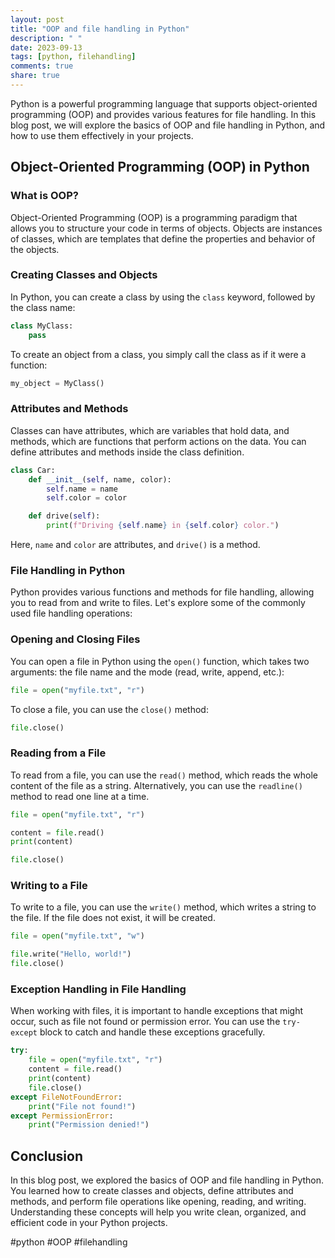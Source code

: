 ```yaml
---
layout: post
title: "OOP and file handling in Python"
description: " "
date: 2023-09-13
tags: [python, filehandling]
comments: true
share: true
---
```


Python is a powerful programming language that supports object-oriented programming (OOP) and provides various features for file handling. In this blog post, we will explore the basics of OOP and file handling in Python, and how to use them effectively in your projects.

## Object-Oriented Programming (OOP) in Python

### What is OOP?

Object-Oriented Programming (OOP) is a programming paradigm that allows you to structure your code in terms of objects. Objects are instances of classes, which are templates that define the properties and behavior of the objects.

### Creating Classes and Objects

In Python, you can create a class by using the `class` keyword, followed by the class name:

```python
class MyClass:
    pass
```
      
To create an object from a class, you simply call the class as if it were a function:

```python
my_object = MyClass()
```

### Attributes and Methods

Classes can have attributes, which are variables that hold data, and methods, which are functions that perform actions on the data. You can define attributes and methods inside the class definition.

```python
class Car:
    def __init__(self, name, color):
        self.name = name
        self.color = color

    def drive(self):
        print(f"Driving {self.name} in {self.color} color.")
```

Here, `name` and `color` are attributes, and `drive()` is a method.

### File Handling in Python

Python provides various functions and methods for file handling, allowing you to read from and write to files. Let's explore some of the commonly used file handling operations:

### Opening and Closing Files

You can open a file in Python using the `open()` function, which takes two arguments: the file name and the mode (read, write, append, etc.):

```python
file = open("myfile.txt", "r")
```

To close a file, you can use the `close()` method:

```python
file.close()
```

### Reading from a File

To read from a file, you can use the `read()` method, which reads the whole content of the file as a string. Alternatively, you can use the `readline()` method to read one line at a time.

```python
file = open("myfile.txt", "r")

content = file.read()
print(content)

file.close()
```

### Writing to a File

To write to a file, you can use the `write()` method, which writes a string to the file. If the file does not exist, it will be created.

```python
file = open("myfile.txt", "w")

file.write("Hello, world!")
file.close()
```

### Exception Handling in File Handling

When working with files, it is important to handle exceptions that might occur, such as file not found or permission error. You can use the `try-except` block to catch and handle these exceptions gracefully.

```python
try:
    file = open("myfile.txt", "r")
    content = file.read()
    print(content)
    file.close()
except FileNotFoundError:
    print("File not found!")
except PermissionError:
    print("Permission denied!")
```

## Conclusion

In this blog post, we explored the basics of OOP and file handling in Python. You learned how to create classes and objects, define attributes and methods, and perform file operations like opening, reading, and writing. Understanding these concepts will help you write clean, organized, and efficient code in your Python projects.

#python #OOP #filehandling
